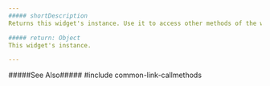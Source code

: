 ```yaml
---
##### shortDescription
Returns this widget's instance. Use it to access other methods of the widget.

##### return: Object
This widget's instance.

---
```

#####See Also#####
#include common-link-callmethods